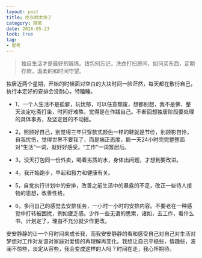 ```yaml
---
layout: post
title: 吃东西太快了
category: 随笔
date: 2016-05-23
lock: true
tag: 
- 思考
---
```

> 独自生活才是最好的锻炼。钱包别忘记，洗衣打扫房间，如何买东西，定期存款，温柔的和时间守望。

<!-- more -->

独居近两个星期，开始的时候面对空白的大块时间一脸茫然，每天都在敷衍自己，执行本定好的安排会没耐心，特瞌睡。

- 1，一个人生活不是孤僻，玩忧郁，可以任意颓废，想都别想，我不是佛，整天淡定吃斋打坐，时间好难熬，觉得是在作践自己。不断回想独居阶段要处理的具体事务，及坚定目的不动摇。

- 2，照顾好自己，别觉得三年只穿款式颜色一样的鞋就是节俭，别顾影自怜，自我忧伤，觉得世界不要我了，而是端正态度，能一天24小时完完整整面对“生活”一词，就好好感受。“工作”一词暂居后。

- 3，没天打包同一份外卖，喝着劣质的水，身体出问题，才想到要改进。

- 4，我开始跑步，早起和毅力和健康有关。

- 5，自觉执行计划中的安排，改善之前生活中的暴露的不足，改正一些待人接物的思想，改善性格，

- 6，多问自己的感觉去安排任务，一小时一小时的安排内容。不要老在一种感觉中打转被困扰，例如疲乏感。少作一些无谓的思索，诸如，去工作，看什么书，计划定了，理由不充分就少作更改。

 安安静静的让一个月时间来成长我，而我安安静静的看和感受自己对自己对生活对梦想对工作对友谊对家庭对爱情的再理解再变化。我想让自己平稳些，情趣些，波澜不惊些，淡定从容些，我会变成这样的人吗？时间在走，我心怀期待。
